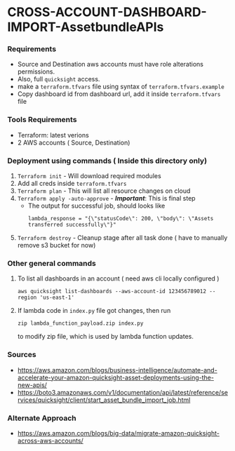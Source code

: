 # CROSS-ACCOUNT-DASHBOARD-IMPORT-AssetbundleAPIs

### Requirements
- Source and Destination aws accounts must have role alterations permissions.
- Also, full `quicksight` access.
- make a `terraform.tfvars` file using syntax of `terraform.tfvars.example`
- Copy dashboard id from dashboard url, add it inside `terraform.tfvars` file



### Tools Requirements
- Terraform: latest verions
- 2 AWS accounts ( Source, Destination)



### Deployment using commands ( Inside this directory only)
1. ```Terraform init``` - Will download required modules
2. Add all creds inside `terraform.tfvars`
3. ```Terraform plan``` - This will list all resource changes on cloud
4. ```Terraform apply -auto-approve``` - ***Important***: This is final step
    - The output for successful job, should looks like
        ```
        lambda_response = "{\"statusCode\": 200, \"body\": \"Assets transferred successfully\"}"
        ```
5. ```Terraform destroy``` - Cleanup stage after all task done ( have to manually remove s3 bucket for now)



### Other general commands
1. To list all dashboards in an account ( need aws cli locally configured )
    ```
    aws quicksight list-dashboards --aws-account-id 123456789012 --region 'us-east-1'
    ```
2. If lambda code in `index.py` file got changes, then run 
    ```
    zip lambda_function_payload.zip index.py 
    ```
    to modify zip file, which is used by lambda function updates.

### Sources
- https://aws.amazon.com/blogs/business-intelligence/automate-and-accelerate-your-amazon-quicksight-asset-deployments-using-the-new-apis/
- https://boto3.amazonaws.com/v1/documentation/api/latest/reference/services/quicksight/client/start_asset_bundle_import_job.html


### Alternate Approach
- https://aws.amazon.com/blogs/big-data/migrate-amazon-quicksight-across-aws-accounts/
